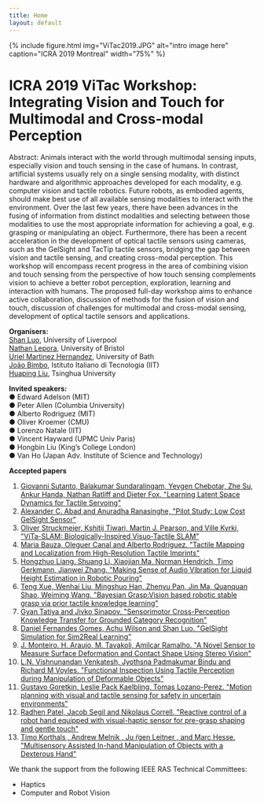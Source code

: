 ```yaml
---
title: Home
layout: default
---
```

{% include figure.html img="ViTac2019.JPG" alt="intro image here" caption="ICRA 2019 Montreal" width="75%" %}

# ICRA 2019 ViTac Workshop: Integrating Vision and Touch for Multimodal and Cross-modal Perception

Abstract: Animals interact with the world through multimodal sensing inputs, especially vision and touch sensing in the case of humans. In contrast, artificial systems usually rely on a single sensing modality, with distinct hardware and algorithmic approaches developed for each modality, e.g. computer vision and tactile robotics. Future robots, as embodied agents, should make best use of all available sensing modalities to interact with the environment. Over the last few years, there have been advances in the fusing of information from distinct modalities and selecting between those modalities to use the most appropriate information for achieving a goal, e.g. grasping or manipulating an object. Furthermore, there has been a recent acceleration in the development of optical tactile sensors using cameras, such as the GelSight and TacTip tactile sensors, bridging the gap between vision and tactile sensing, and creating cross-modal perception. This workshop will encompass recent progress in the area of combining vision and touch sensing from the perspective of how touch sensing complements vision to achieve a better robot perception, exploration, learning and interaction with humans. The proposed full-day workshop aims to enhance active collaboration, discussion of methods for the fusion of vision and touch, discussion of challenges for multimodal and cross-modal sensing, development of optical tactile sensors and applications.

**Organisers:** <br>
[Shan Luo](https://shanluo.github.io/), University of Liverpool <br>
[Nathan Lepora](www.lepora.com), University of Bristol <br>
[Uriel Martinez Hernandez](https://researchportal.bath.ac.uk/en/persons/uriel-martinez-hernandez), University of Bath <br>
[João Bimbo](https://www.iit.it/people/joao-bimbo), Istituto Italiano di Tecnologia (IIT) <br>
[Huaping Liu](https://sites.google.com/site/thuliuhuaping/), Tsinghua University <br>

**Invited speakers:** <br>
●	Edward Adelson (MIT)  <br>
●	Peter Allen (Columbia University)  <br>
●	Alberto Rodriguez (MIT)  <br>
●	Oliver Kroemer (CMU)  <br>
●	Lorenzo Natale (IIT)  <br>
●	Vincent Hayward (UPMC Univ Paris)  <br>
●	Hongbin Liu (King’s College London)  <br>
●	Van Ho (Japan Adv. Institute of Science and Technology)  <br>

**Accepted papers** <br>
<ol>
  <li><a href="content/ICRA2019ViTac_paper_1.pdf">Giovanni Sutanto, Balakumar Sundaralingam, Yevgen Chebotar, Zhe Su, Ankur Handa, Nathan Ratliff and Dieter Fox. "Learning Latent Space Dynamics for Tactile Servoing" </a></li>
  <li><a href="content/ICRA2019ViTac_paper_2.pdf">Alexander C. Abad and Anuradha Ranasinghe, "Pilot Study: Low Cost GelSight Sensor" </a></li>
  <li><a href="content/ICRA2019ViTac_paper_3.pdf">Oliver Struckmeier, Kshitij Tiwari, Martin J. Pearson, and Ville Kyrki, "ViTa-SLAM: Biologically-Inspired Visuo-Tactile SLAM" </a></li>
  <li><a href="content/ICRA2019ViTac_paper_4.pdf">Maria Bauza, Oleguer Canal and Alberto Rodriguez. "Tactile Mapping and Localization from High-Resolution Tactile Imprints" </a></li>
  <li><a href="content/ICRA2019ViTac_paper_5.pdf">Hongzhuo Liang, Shuang Li, Xiaojian Ma, Norman Hendrich, Timo Gerkmann, Jianwei Zhang. "Making Sense of Audio Vibration for Liquid Height Estimation in Robotic Pouring" </a></li>
  <li><a href="content/ICRA2019ViTac_paper_7.pdf">Teng Xue, Wenhai Liu, Mingshuo Han, Zhenyu Pan, Jin Ma, Quanquan Shao, Weiming Wang. "Bayesian Grasp:Vision based robotic stable grasp via prior tactile knowledge learning" </a></li>
  <li><a href="content/ICRA2019ViTac_paper_8.pdf">Gyan Tatiya and Jivko Sinapov. "Sensorimotor Cross-Perception Knowledge Transfer for Grounded Category Recognition" </a></li>
  <li><a href="content/ICRA2019ViTac_paper_9.pdf">Daniel Fernandes Gomes, Achu Wilson and Shan Luo. "GelSight Simulation for Sim2Real Learning" </a></li>
  <li><a href="content/ICRA2019ViTac_paper_10.pdf">J. Monteiro, H. Araujo, M. Tavakoli, Amilcar Ramalho. "A Novel Sensor to Measure Surface Deformation and Contact Shape Using Stereo Vision" </a></li>
  <li><a href="content/ICRA2019ViTac_paper_11.pdf">L.N. Vishnunandan Venkatesh, Jyothsna Padmakumar Bindu and Richard M Voyles. "Functional Inspection Using Tactile Perception during Manipulation of Deformable Objects" </a></li>
  <li><a href="content/ICRA2019ViTac_paper_12.pdf">Gustavo Goretkin, Leslie Pack Kaelbling, Tomas Lozano-Perez. "Motion planning with visual and tactile sensing for safety in uncertain environments" </a></li>
  <li><a href="content/ICRA2019ViTac_paper_13.pdf">Radhen Patel, Jacob Segil and Nikolaus Correll. "Reactive control of a robot hand equipped with visual-haptic sensor for pre-grasp shaping and gentle touch" </a></li>
  <li><a href="content/ICRA2019ViTac_paper_14.pdf">Timo Korthals , Andrew Melnik , Ju ̈rgen Leitner , and Marc Hesse. "Multisensory Assisted In-hand Manipulation of Objects with a Dexterous Hand" </a></li>
</ol>


We thank the support from the following IEEE RAS Technical Committees: <br>
-   Haptics <br>
-   Computer and Robot Vision <br>


<!-- 
{% include toc.html %}

------

{% include template/credits.html %} -->


